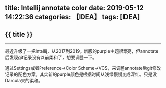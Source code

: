 title: Intellij annotate color
date: 2019-05-12 14:22:36
categories: 【IDEA】
tags: [IDEA]
---
## {{ title }} ##

---

最近升级了一把Intellij，从2017到2019。新版的purple主题很漂亮，但annotate后发现git记录没有以前柔和了，想要调整一下。

通过Settings或者Preference->Color Scheme->VCS，来调整annotate后git修改记录的配色方案。其实新的purple颜色是根据时间从浅绿慢慢变成深红。只是没Darcula来的柔和。